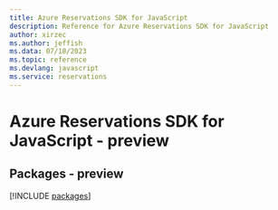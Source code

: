 ```yaml
---
title: Azure Reservations SDK for JavaScript
description: Reference for Azure Reservations SDK for JavaScript
author: xirzec
ms.author: jeffish
ms.data: 07/18/2023
ms.topic: reference
ms.devlang: javascript
ms.service: reservations
---
```

# Azure Reservations SDK for JavaScript - preview
## Packages - preview
[!INCLUDE [packages](reservations-index.md)]